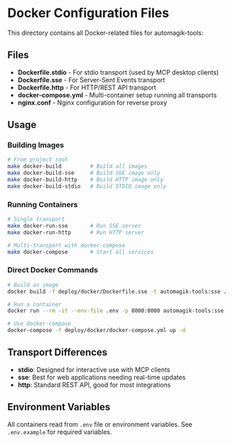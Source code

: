 # Docker Configuration Files

This directory contains all Docker-related files for automagik-tools:

## Files

- **Dockerfile.stdio** - For stdio transport (used by MCP desktop clients)
- **Dockerfile.sse** - For Server-Sent Events transport
- **Dockerfile.http** - For HTTP/REST API transport
- **docker-compose.yml** - Multi-container setup running all transports
- **nginx.conf** - Nginx configuration for reverse proxy

## Usage

### Building Images

```bash
# From project root
make docker-build         # Build all images
make docker-build-sse     # Build SSE image only
make docker-build-http    # Build HTTP image only
make docker-build-stdio   # Build STDIO image only
```

### Running Containers

```bash
# Single transport
make docker-run-sse       # Run SSE server
make docker-run-http      # Run HTTP server

# Multi-transport with docker-compose
make docker-compose       # Start all services
```

### Direct Docker Commands

```bash
# Build an image
docker build -f deploy/docker/Dockerfile.sse -t automagik-tools:sse .

# Run a container
docker run --rm -it --env-file .env -p 8000:8000 automagik-tools:sse

# Use docker-compose
docker-compose -f deploy/docker/docker-compose.yml up -d
```

## Transport Differences

- **stdio**: Designed for interactive use with MCP clients
- **sse**: Best for web applications needing real-time updates
- **http**: Standard REST API, good for most integrations

## Environment Variables

All containers read from `.env` file or environment variables. See `.env.example` for required variables.